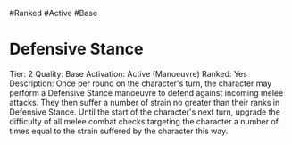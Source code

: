 #Ranked 
#Active 
#Base 

# Defensive Stance
Tier: 2
Quality: Base
Activation: Active (Manoeuvre)
Ranked: Yes
Description: Once per round on the character's turn, the character may perform a Defensive Stance manoeuvre to defend against incoming melee attacks. They then suffer a number of strain no greater than their ranks in Defensive Stance. Until the start of the character's next turn, upgrade the difficulty of all melee combat checks targeting the character a number of times equal to the strain suffered by the character this way.